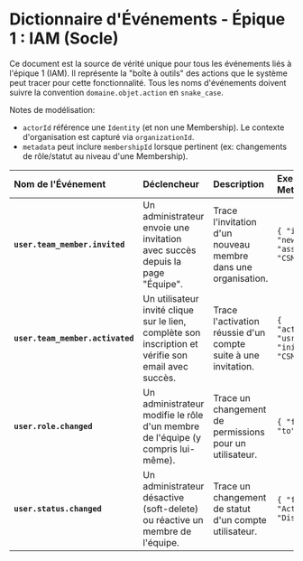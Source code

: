 # Dictionnaire d'Événements - Épique 1 : IAM (Socle)

Ce document est la source de vérité unique pour tous les événements liés à l'épique 1 (IAM). Il représente la "boîte à outils" des actions que le système peut tracer pour cette fonctionnalité. Tous les noms d'événements doivent suivre la convention `domaine.objet.action` en `snake_case`.

Notes de modélisation:
- `actorId` référence une `Identity` (et non une Membership). Le contexte d'organisation est capturé via `organizationId`.
- `metadata` peut inclure `membershipId` lorsque pertinent (ex: changements de rôle/statut au niveau d'une Membership).

| Nom de l'Événement | Déclencheur | Description | Exemple de Metadata |
| :--- | :--- | :--- | :--- |
| **`user.team_member.invited`** | Un administrateur envoie une invitation avec succès depuis la page "Équipe". | Trace l'invitation d'un nouveau membre dans une organisation. | `{ "invitedEmail": "new@member.com", "assignedRole": "CSM" }` |
| **`user.team_member.activated`** | Un utilisateur invité clique sur le lien, complète son inscription et vérifie son email avec succès. | Trace l'activation réussie d'un compte suite à une invitation. | `{ "activatedUserId": "usr_...", "initialRole": "CSM" }` |
| **`user.role.changed`** | Un administrateur modifie le rôle d'un membre de l'équipe (y compris lui-même). | Trace un changement de permissions pour un utilisateur. | `{ "from": "CSM", "to": "Admin" }` |
| **`user.status.changed`** | Un administrateur désactive (soft-delete) ou réactive un membre de l'équipe. | Trace un changement de statut d'un compte utilisateur. | `{ "from": "Active", "to": "Disabled" }` |